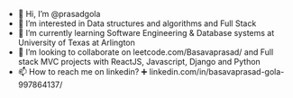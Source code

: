 - 👋 Hi, I’m @prasadgola
- 👀 I’m interested in Data structures and algorithms and Full Stack
- 🌱 I’m currently learning Software Engineering & Database systems at University of Texas at Arlington
- 💞️ I’m looking to collaborate on leetcode.com/Basavaprasad/ and Full stack MVC projects with ReactJS, Javascript, Django and Python
- 📫 How to reach me on linkedin? ➕ linkedin.com/in/basavaprasad-gola-997864137/

<!---
prasadgola/prasadgola is a ✨ special ✨ repository because its `README.md` (this file) appears on your GitHub profile.
You can click the Preview link to take a look at your changes.
--->
